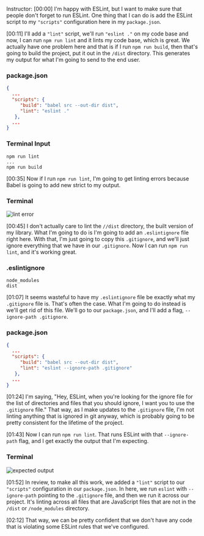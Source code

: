 Instructor: [00:00] I'm happy with ESLint, but I want to make sure that people don't forget to run ESLint. One thing that I can do is add the ESLint script to my `"scripts"` configuration here in my `package.json`.

[00:11] I'll add a `"lint"` script, we'll run `"eslint ."` on my code base and now, I can run `npm run lint` and it lints my code base, which is great. We actually have one problem here and that is if I run `npm run build`, then that's going to build the project, put it out in the `/dist` directory. This generates my output for what I'm going to send to the end user.

### package.json
```json
{
  ...
  "scripts": {
     "build": "babel src --out-dir dist",
     "lint": "eslint ."
   },
  ...
}
```

### Terminal Input
```
npm run lint
...
npm run build
```

[00:35] Now if I run `npm run lint`, I'm going to get linting errors because Babel is going to add new strict to my output.

### Terminal
![lint error](https://res.cloudinary.com/dg3gyk0gu/image/upload/v1574890639/transcript-images/eslint-run-eslint-with-npm-scripts-lint-error.jpg)

[00:45] I don't actually care to lint the `//dist` directory, the built version of my library. What I'm going to do is I'm going to add an `.eslintignore` file right here. With that, I'm just going to copy this `.gitignore`, and we'll just ignore everything that we have in our `.gitignore`. Now I can run `npm run lint`, and it's working great.

### .eslintignore
```
node_modules
dist
```

[01:07] It seems wasteful to have my `.eslintignore` file be exactly what my `.gitignore` file is. That's often the case. What I'm going to do instead is we'll get rid of this file. We'll go to our `package.json`, and I'll add a flag, `--ignore-path .gitignore`.

### package.json
```json
{
  ...
  "scripts": {
     "build": "babel src --out-dir dist",
     "lint": "eslint --ignore-path .gitignore"
   },
  ...
}
```

[01:24] I'm saying, "Hey, ESLint, when you're looking for the ignore file for the list of directories and files that you should ignore, I want you to use the `.gitignore` file." That way, as I make updates to the `.gitignore` file, I'm not linting anything that is ignored in git anyway, which is probably going to be pretty consistent for the lifetime of the project.

[01:43] Now I can run `npm run lint`. That runs ESLint with that `--ignore-path` flag, and I get exactly the output that I'm expecting.

### Terminal
![expected output](https://res.cloudinary.com/dg3gyk0gu/image/upload/v1574890639/transcript-images/eslint-run-eslint-with-npm-scripts-expected-output.jpg)

[01:52] In review, to make all this work, we added a `"lint"` script to our `"scripts"` configuration in our `package.json`. In here, we run `eslint` with `--ignore-path` pointing to the `.gitignore` file, and then we run it across our project. It's linting across all files that are JavaScript files that are not in the `/dist` or `/node_modules` directory.

[02:12] That way, we can be pretty confident that we don't have any code that is violating some ESLint rules that we've configured.
